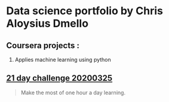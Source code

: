 # Data science portfolio by Chris Aloysius Dmello 


## Coursera projects :
1. Applies machine learning using python

## [21 day challenge 20200325](https://chrisdmell.github.io/chrisaloysiusdmello/)
> Make the most of one hour a day learning. 
